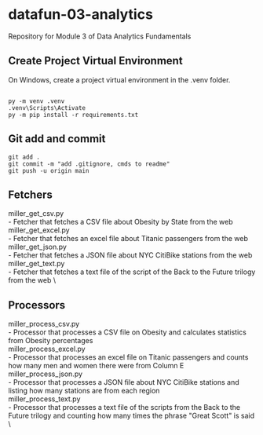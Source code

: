 # datafun-03-analytics
Repository for Module 3 of Data Analytics Fundamentals

## Create Project Virtual Environment

On Windows, create a project virtual environment in the .venv folder. 

```shell

py -m venv .venv
.venv\Scripts\Activate
py -m pip install -r requirements.txt

```

## Git add and commit 

```shell
git add .
git commit -m "add .gitignore, cmds to readme"
git push -u origin main
```

## Fetchers

miller_get_csv.py \
    - Fetcher that fetches a CSV file about Obesity by State from the web \
miller_get_excel.py \
    - Fetcher that fetches an excel file about Titanic passengers from the web \
miller_get_json.py \
    - Fetcher that fetches a JSON file about NYC CitiBike stations from the web \
miller_get_text.py \
    - Fetcher that fetches a text file of the script of the Back to the Future trilogy from the web \

## Processors

miller_process_csv.py \
    - Processor that processes a CSV file on Obesity and calculates statistics from Obesity percentages \
miller_process_excel.py \
    - Processor that processes an excel file on Titanic passengers and counts how many men and women there were from Column E \
miller_process_json.py \
    - Processor that processes a JSON file about NYC CitiBike stations and listing how many stations are from each region \
miller_process_text.py \
    - Processor that processes a text file of the scripts from the Back to the Future trilogy and counting how many times the phrase "Great Scott" is said \
